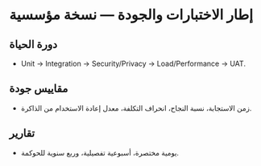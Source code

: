 # إطار الاختبارات والجودة — نسخة مؤسسية

## دورة الحياة
- Unit → Integration → Security/Privacy → Load/Performance → UAT.

## مقاييس جودة
- زمن الاستجابة، نسبة النجاح، انحراف التكلفة، معدل إعادة الاستخدام من الذاكرة.

## تقارير
- يومية مختصرة، أسبوعية تفصيلية، وربع سنوية للحوكمة.
